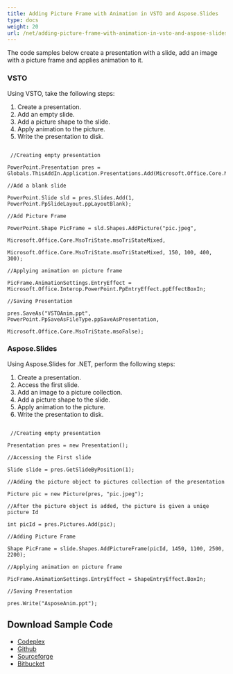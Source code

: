 ```yaml
---
title: Adding Picture Frame with Animation in VSTO and Aspose.Slides
type: docs
weight: 20
url: /net/adding-picture-frame-with-animation-in-vsto-and-aspose-slides/
---
```


The code samples below create a presentation with a slide, add an image with a picture frame and applies animation to it.
### **VSTO**
Using VSTO, take the following steps:

1. Create a presentation.
1. Add an empty slide.
1. Add a picture shape to the slide.
1. Apply animation to the picture.
1. Write the presentation to disk.

```

 //Creating empty presentation

PowerPoint.Presentation pres = Globals.ThisAddIn.Application.Presentations.Add(Microsoft.Office.Core.MsoTriState.msoFalse);

//Add a blank slide

PowerPoint.Slide sld = pres.Slides.Add(1, PowerPoint.PpSlideLayout.ppLayoutBlank);

//Add Picture Frame

PowerPoint.Shape PicFrame = sld.Shapes.AddPicture("pic.jpeg",

Microsoft.Office.Core.MsoTriState.msoTriStateMixed,

Microsoft.Office.Core.MsoTriState.msoTriStateMixed, 150, 100, 400, 300);

//Applying animation on picture frame

PicFrame.AnimationSettings.EntryEffect = Microsoft.Office.Interop.PowerPoint.PpEntryEffect.ppEffectBoxIn;

//Saving Presentation

pres.SaveAs("VSTOAnim.ppt", PowerPoint.PpSaveAsFileType.ppSaveAsPresentation,

Microsoft.Office.Core.MsoTriState.msoFalse);

```
### **Aspose.Slides**
Using Aspose.Slides for .NET, perform the following steps:

1. Create a presentation.
1. Access the first slide.
1. Add an image to a picture collection.
1. Add a picture shape to the slide.
1. Apply animation to the picture.
1. Write the presentation to disk.

```

 //Creating empty presentation

Presentation pres = new Presentation();

//Accessing the First slide

Slide slide = pres.GetSlideByPosition(1);

//Adding the picture object to pictures collection of the presentation

Picture pic = new Picture(pres, "pic.jpeg");

//After the picture object is added, the picture is given a uniqe picture Id

int picId = pres.Pictures.Add(pic);

//Adding Picture Frame

Shape PicFrame = slide.Shapes.AddPictureFrame(picId, 1450, 1100, 2500, 2200);

//Applying animation on picture frame

PicFrame.AnimationSettings.EntryEffect = ShapeEntryEffect.BoxIn;

//Saving Presentation

pres.Write("AsposeAnim.ppt");

```
## **Download Sample Code**
- [Codeplex](https://asposevsto.codeplex.com/downloads/get/772946)
- [Github](https://github.com/aspose-slides/Aspose.Slides-for-.NET/releases/download/AsposeSlidesVsVSTOv1.1/Adding.Picture.Frame.with.Animation.Aspose.Slides.zip)
- [Sourceforge](https://sourceforge.net/projects/asposevsto/files/Aspose.Slides%20Vs%20VSTO%20Slides/Adding%20Picture%20Frame%20with%20Animation%20\(Aspose.Slides\).zip/download)
- [Bitbucket](https://bitbucket.org/asposemarketplace/aspose-for-vsto/downloads/Adding%20Picture%20Frame%20with%20Animation%20\(Aspose.Slides\).zip)
